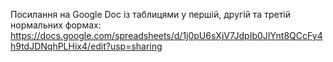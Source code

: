 Посилання на Google Doc із таблицями у першій, другій та третій нормальних формах: https://docs.google.com/spreadsheets/d/1j0pU6sXjV7JdpIb0JIYnt8QCcFy4h9tdJDNqhPLHix4/edit?usp=sharing
